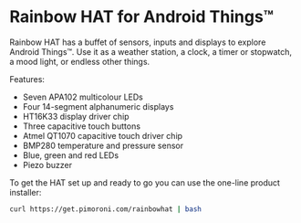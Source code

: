<!--
---
name: Rainbow HAT
class: board
type: display,led,multi,sensor,touch
formfactor: HAT
manufacturer: Pimoroni
description: Sensors and IO for Android Things
url: http://blog.pimoroni.com/android-things-launch/
github: https://github.com/pimoroni/rainbow-hat
buy: https://shop.pimoroni.com/products/rainbow-hat-for-android-things
image: 'rainbow-hat.png'
pincount: 40
eeprom: yes
power:
  '4':
  '17':
ground:
  '6':
  '9':
  '14':
  '20':
  '25':
  '30':
  '34':
  '39':
pin:
  '3':
    mode: i2c
  '5':
    mode: i2c
  '19':
    mode: spi
  '21':
    mode: spi
  '23':
    mode: spi
  '24':
    mode: spi
  '33':
    name: Buzzer
    mode: pwm
  '31':
    name: Red/Left LED
    mode: output
    active: high
  '35':
    name: Green/Middle LED
    mode: output
    active: high
  '37':
    name: Blue/Right LED
    mode: output
    active: high
  '40':
    name: Touch A
    mode: input
    active: low
  '38':
    name: Touch B
    mode: input
    active: low
  '36':
    name: Touch C
    mode: input
    active: low
i2c:
  '0x70':
    name: Matrix Driver
    device: HT16K33
  '0x77':
    name: Barometer
    device: BMP280
-->
# Rainbow HAT for Android Things™

Rainbow HAT has a buffet of sensors, inputs and displays to explore Android Things™. Use it as a weather station, a clock, a timer or stopwatch, a mood light, or endless other things.

Features:

* Seven APA102 multicolour LEDs
* Four 14-segment alphanumeric displays
* HT16K33 display driver chip
* Three capacitive touch buttons
* Atmel QT1070 capacitive touch driver chip
* BMP280 temperature and pressure sensor
* Blue, green and red LEDs
* Piezo buzzer

To get the HAT set up and ready to go you can use the one-line product installer:

```bash
curl https://get.pimoroni.com/rainbowhat | bash
```
